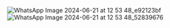 ![WhatsApp Image 2024-06-21 at 12 53 48_e92123bf](https://github.com/NavadeepRangoni/opensource/assets/172375429/05b846fb-fc60-4b6f-b1e9-3dcba55680e1)
![WhatsApp Image 2024-06-21 at 12 53 48_52839676](https://github.com/NavadeepRangoni/opensource/assets/172375429/26e43196-2a93-464e-8410-542e2856fdd5)
